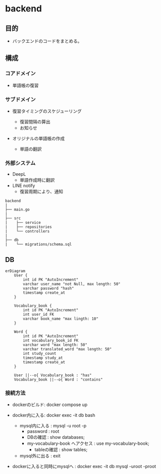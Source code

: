 # backend

## 目的

- バックエンドのコードをまとめる。


## 構成

### コアドメイン

- 単語帳の復習

### サブドメイン

- 復習タイミングのスケジューリング
  - 復習間隔の算出
  - お知らせ

- オリジナルの単語帳の作成
  - 単語の翻訳

### 外部システム

- DeepL
  - 単語作成時に翻訳
- LINE notify
  - 復習周期により、通知


```
backend
|
├── main.go
|
├── src
|    ├── service
|    ├── repositories
|    └── controllers
|
├── db
|    └── migrations/schema.sql
```

## DB

```mermaid
erDiagram
    User {
        int id PK "AutoIncrement"
        varchar user_name "not Null, max length: 50"
        varchar password "hash"
        timestamp create_at
    }

    Vocabulary_book {
        int id PK "AutoIncrement"
        int user_id FK
        varchar book_name "max lingth: 10"
    }

    Word {
        int id PK "AutoIncrement"
        int vocabulary_book_id FK
        varchar word "max length: 50"
        varchar translated_word "max length: 50"
        int study_count
        timestamp study_at
        timestamp create_at
    }

    User ||--o{ Vocabulary_book : "has"
    Vocabulary_book ||--o{ Word : "contains"
```

### 接続方法

- dockerのビルド: docker compose up
- docker内に入る: docker exec -it db bash
  - mysql内に入る : mysql -u root -p
    - password                     : root
    - DBの確認                      : show databases;
    - my-vocabulary-book へアクセス : use my-vocabulary-book;
      - tableの確認                 : show tables;
  - mysql外に出る : exit

- dockerに入ると同時にmysqlへ : docker exec -it db mysql -uroot -proot
